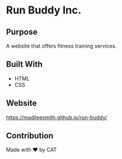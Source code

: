 # Run Buddy Inc.

## Purpose
A website that offers fitness training services.

## Built With
* HTML
* CSS

## Website
https://madileesmith.github.io/run-buddy/

## Contribution
Made with ❤️ by CAT
